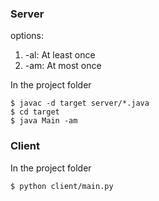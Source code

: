 
### Server
options:
1. -al: At least once
2. -am: At most once

In the project folder
```
$ javac -d target server/*.java
$ cd target
$ java Main -am
```

### Client
In the project folder
```
$ python client/main.py
```
